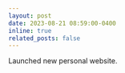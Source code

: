 ```yaml
---
layout: post
date: 2023-08-21 08:59:00-0400
inline: true
related_posts: false
---
```


Launched new personal website.
